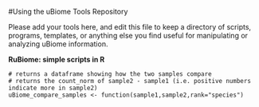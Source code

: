 #Using the uBiome Tools Repository

Please add your tools here, and edit this file to keep a directory of scripts, programs, templates, or anything else you find useful for manipulating or analyzing uBiome information.


**RuBiome: simple scripts in R**

```
# returns a dataframe showing how the two samples compare
# returns the count_norm of sample2 - sample1 (i.e. positive numbers indicate more in sample2)
uBiome_compare_samples <- function(sample1,sample2,rank="species")
```
